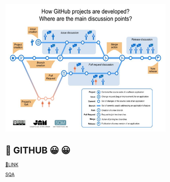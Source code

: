 
<p align="right">
<img src="../../images/Github-EN.jpg"  height="400" />
</p>

# 🫶 GITHUB 😀 😀

[🔗LINK](readme.md)

[SQA](SECJ3343.md)
